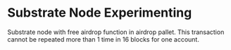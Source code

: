# Substrate Node Experimenting

Substrate node with free airdrop function in airdrop pallet. This transaction cannot be repeated more than 1 time in 16 blocks for one account.
